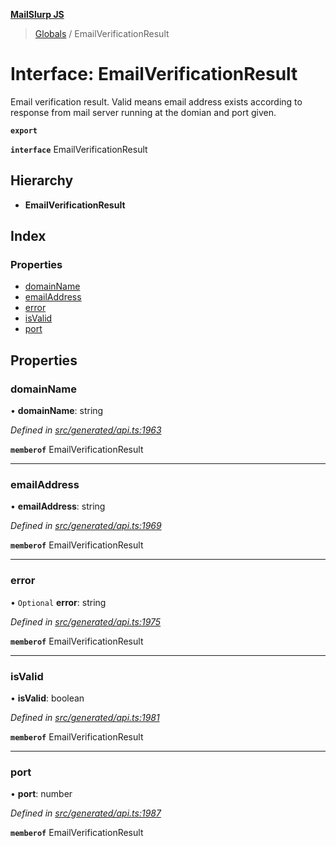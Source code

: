 **[MailSlurp JS](../README.md)**

> [Globals](../README.md) / EmailVerificationResult

# Interface: EmailVerificationResult

Email verification result. Valid means email address exists according to response from mail server running at the domian and port given.

**`export`** 

**`interface`** EmailVerificationResult

## Hierarchy

* **EmailVerificationResult**

## Index

### Properties

* [domainName](emailverificationresult.md#domainname)
* [emailAddress](emailverificationresult.md#emailaddress)
* [error](emailverificationresult.md#error)
* [isValid](emailverificationresult.md#isvalid)
* [port](emailverificationresult.md#port)

## Properties

### domainName

•  **domainName**: string

*Defined in [src/generated/api.ts:1963](https://github.com/mailslurp/mailslurp-client/blob/e4d4355/src/generated/api.ts#L1963)*

**`memberof`** EmailVerificationResult

___

### emailAddress

•  **emailAddress**: string

*Defined in [src/generated/api.ts:1969](https://github.com/mailslurp/mailslurp-client/blob/e4d4355/src/generated/api.ts#L1969)*

**`memberof`** EmailVerificationResult

___

### error

• `Optional` **error**: string

*Defined in [src/generated/api.ts:1975](https://github.com/mailslurp/mailslurp-client/blob/e4d4355/src/generated/api.ts#L1975)*

**`memberof`** EmailVerificationResult

___

### isValid

•  **isValid**: boolean

*Defined in [src/generated/api.ts:1981](https://github.com/mailslurp/mailslurp-client/blob/e4d4355/src/generated/api.ts#L1981)*

**`memberof`** EmailVerificationResult

___

### port

•  **port**: number

*Defined in [src/generated/api.ts:1987](https://github.com/mailslurp/mailslurp-client/blob/e4d4355/src/generated/api.ts#L1987)*

**`memberof`** EmailVerificationResult
